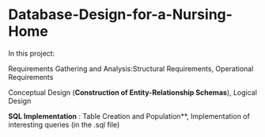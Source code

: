 # Database-Design-for-a-Nursing-Home
In this project: 

Requirements Gathering and Analysis:Structural Requirements, Operational Requirements

Conceptual Design (**Construction of Entity-Relationship Schemas**), Logical Design

**SQL Implementation** : Table Creation and Population**, Implementation of interesting queries (in the .sql file)

